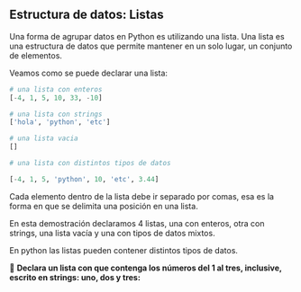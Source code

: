 ## Estructura de datos: Listas

Una forma de agrupar datos en Python es utilizando una lista. Una lista es una estructura de datos que permite mantener en un solo lugar, un conjunto de elementos.

Veamos como se puede declarar una lista:

``` python
# una lista con enteros
[-4, 1, 5, 10, 33, -10]

# una lista con strings
['hola', 'python', 'etc']

# una lista vacia
[]

# una lista con distintos tipos de datos

[-4, 1, 5, 'python', 10, 'etc', 3.44]

```
Cada elemento dentro de la lista debe ir separado por comas, esa es la forma en que se delimita una posición en una lista.

En esta demostración declaramos 4 listas, una con enteros, otra con strings, una lista vacía y una con tipos de datos mixtos.

En python las listas pueden contener distintos tipos de datos.

:memo: **Declara un lista con que contenga los números del 1 al tres, inclusive, escrito en strings: uno, dos y tres:**
